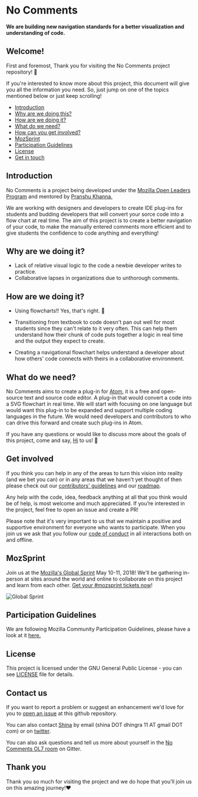 # No Comments

**We are building new navigation standards for a better visualization and understanding of code.**

## Welcome!
First and foremost, Thank you for visiting the No Comments project repository! 🎉

If you're interested to know more about this project, this document will give you all the information you need. So, just jump on one of the topics mentioned below or just keep scrolling!

* [Introduction](#introduction)
* [Why are we doing this?](#why-are-we-doing-it)
* [How are we doing it?](#how-are-we-doing-it)
* [What do we need?](#what-do-we-need)
* [How can you get involved?](#get-involved)
* [MozSprint](#mozsprint)
* [Participation Guidelines](#participation-guidelines)
* [License](#license)
* [Get in touch](#contact-us)

## Introduction

No Comments is a project being developed under the [Mozilla Open Leaders Program](https://foundation.mozilla.org/en/opportunity/mozilla-open-leaders/) and mentored by [Pranshu Khanna.](https://github.com/pransh15)

We are working with designers and developers to create IDE plug-ins for students and budding developers that will convert your sorce code into a flow chart at real time. The aim of this project is to create a better navigation of your code, to make the manually entered comments more efficient and to give students the confidence to code anything and everything!

## Why are we doing it?

* Lack of relative visual logic to the code a newbie developer writes to practice.
* Collaborative lapses in organizations due to unthorough comments.

## How are we doing it?

* Using flowcharts!! Yes, that's right. 🤘

* Transitioning from textbook to code doesn't pan out well for most students since they can't relate to it very often. 
  This can help them understand how their chunk of code puts together a logic in real time and the output they expect to create.
  
* Creating a navigational flowchart helps understand a developer about how others' code connects with theirs in a collaborative environment.

## What do we need?

No Comments aims to create a plug-in for [Atom](https://atom.io/), it is a free and open-source text and source code editor. A plug-in that would convert a code into a SVG flowchart in real time. 
We will start with focusing on one language but would want this plug-in to be expanded and support multiple coding languages in the future.
We would need developers and contributors to who can drive this forward and create such plug-ins in Atom. 

If you have any questions or would like to discuss more about the goals of this project, come and say, [Hi](https://gitter.im/NoCommentsOL7/community#) to us! 🙋

## Get involved

If you think you can help in any of the areas to turn this vision into reality (and we bet you can) or in any areas that we haven't yet thought of then please check out our [contributors' guidelines](CONTRIBUTING.md) and our [roadmap](https://github.com/shinadhingra18/No-Comments/blob/master/Roadmap.md#milestone-1--code-prototype).

Any help with the code, idea, feedback anything at all that you think would be of help, is most welcome and much appreciated.
If you’re interested in the project, feel free to open an issue and create a PR!

Please note that it's very important to us that we maintain a positive and supportive environment for everyone who wants to participate. When you join us we ask that you follow our [code of conduct](CODE_OF_CONDUCT.md) in all interactions both on and offline.


## MozSprint

Join us at the [Mozilla's Global Sprint](http://mzl.la/global-sprint/) May 10-11, 2018! We'll be gathering in-person at sites around the world and online to collaborate on this project and learn from each other. [Get your #mozsprint tickets now](http://mzl.la/global-sprint/)!

![Global Sprint](https://user-images.githubusercontent.com/617994/37716586-3b0397a0-2cf5-11e8-8c6f-bad01f67f50e.jpg)


## Participation Guidelines

We are following Mozilla Community Participation Guidelines, please have a look at it [here.](https://www.mozilla.org/en-US/about/governance/policies/participation/) 


## License

This project is licensed under the GNU General Public License - you can see [LICENSE](https://github.com/shinadhingra18/No-Comments/blob/master/LICENSE.md) file for details.

## Contact us

If you want to report a problem or suggest an enhancement we'd love for you to [open an issue](https://github.com/shinadhingra18/No-Comments/issues) at this github repository. 

You can also contact [Shina](https://github.com/shinadhingra18) by email (shina DOT dhingra 11 AT gmail DOT com) or on [twitter](https://twitter.com/shina_dhingra).

You can also ask questions and tell us more about yourself in the [No Comments OL7 room](https://gitter.im/NoCommentsOL7/community#) on Gitter.

## Thank you

Thank you so much for visiting the project and we do hope that you'll join us on this amazing journey!❤️


